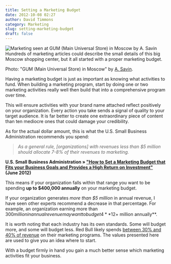 ```yaml
---
title: Setting a Marketing Budget
date: 2012-10-08 02:27
author: David Timmons
category: Marketing
slug: setting-marketing-budget
draft: false
---
```


![Marketing seen at GUM (Main Universal Store) in Moscow by A. Savin][1]
<span class="img-caption">
  Hundreds of marketing articles could describe the small details of this
  big Moscow shopping center, but it all started with a proper marketing
  budget.

  Photo: "GUM (Main Universal Store) in Moscow" by [A. Savin][2].
</span>

Having a marketing budget is just as important as knowing what
activities to fund. When building a marketing program, start by doing
one or two marketing activities really well then build that into a
comprehensive program over time.

This will ensure activities with your brand name attached reflect
positively on your organization. Every action you take sends a signal of
quality to your target audience. It is far better to create one
extraordinary piece of content than ten mediocre ones that could damage
your credibility.

As for the actual dollar amount, this is what the U.S. Small Business
Administration recommends you spend:

> *As a general rule, \[organizations\] with revenues less than $5
> million should allocate 7-8% of their revenues to marketing.*

**U.S. Small Business Administration » ["How to Set a Marketing Budget
that Fits your Business Goals and Provides a High Return on Investment"][3]
(June 2012)**

This means if your organization falls within that range you want to be
spending **up to $400,000 annually** on your marketing budget.

If your organization generates *more than $5 million* in annual revenue,
I have seen other experts recommend a decrease in that percentage. For
example, an organization earning more than $300 million in annual revenue
may want to budget 4% of revenue toward marketing. This approximates to
**$12+ million annually**.

It is worth noting that each industry has its own standards. Some will
budget more, and some will budget less. Red Bull likely spends
[between 30% and 40% of revenue][4] on their marketing programs. The
values presented here are used to give you an idea where to start.

With a budget firmly in hand you gain a much better sense which
marketing activities fit your business.


[1]: {filename}/images/2012/11/our-world-is-a-big-place0.jpg
  "Setting a Marketing Budget"

[2]: http://commons.wikimedia.org/wiki/File:Moscow_GUM_Middle_Line_view_from_2nd_floor.jpg
  "View the original photo on Wikimedia Commons."

[3]: https://www.sba.gov/blogs/how-set-marketing-budget-fits-your-business-goals-and-provides-high-return-investment
  "Click here to read the U.S. Small Business Administration article."

[4]: http://www.brandrepublic.com/news/1155718/Six-marketing-lessons-Red-Bull-Stratos
  "Click here to read the article 'Six marketing lessons from Red Bull Stratos'."
